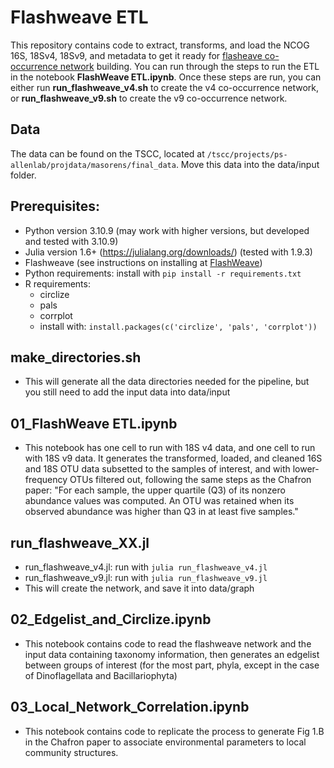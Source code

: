 # Flashweave ETL

This repository contains code to extract, transforms, and load the NCOG 16S, 18Sv4, 18Sv9, and metadata to get it ready for [flasheave co-occurrence network](https://github.com/meringlab/FlashWeave.jl) building. You can run through the steps to run the ETL in the notebook **FlashWeave ETL.ipynb**. Once these steps are run, you can either run **run_flashweave_v4.sh** to create the v4 co-occurrence network, or **run_flashweave_v9.sh** to create the v9 co-occurrence network.

## Data

The data can be found on the TSCC, located at `/tscc/projects/ps-allenlab/projdata/masorens/final_data`. Move this data into the data/input folder.

## Prerequisites:

- Python version 3.10.9 (may work with higher versions, but developed and tested with 3.10.9)
- Julia version 1.6+ (https://julialang.org/downloads/) (tested with 1.9.3)
- Flashweave (see instructions on installing at [FlashWeave](https://github.com/meringlab/FlashWeave.jl))
- Python requirements: install with `pip install -r requirements.txt`
- R requirements:
    - circlize
    - pals
    - corrplot
    - install with: `install.packages(c('circlize', 'pals', 'corrplot'))`

## make_directories.sh

- This will generate all the data directories needed for the pipeline, but you still need to add the input data into data/input

## 01_FlashWeave ETL.ipynb

- This notebook has one cell to run with 18S v4 data, and one cell to run with 18S v9 data. It generates the transformed, loaded, and cleaned 16S and 18S OTU data subsetted to the samples of interest, and with lower-frequency OTUs filtered out, following the same steps as the Chafron paper: "For each sample, the upper quartile (Q3) of its nonzero abundance values was computed. An OTU was retained when its observed abundance was higher than Q3 in at least five samples."

## run_flashweave_XX.jl

- run_flashweave_v4.jl: run with `julia run_flashweave_v4.jl`
- run_flashweave_v9.jl: run with `julia run_flashweave_v9.jl`
- This will create the network, and save it into data/graph

## 02_Edgelist_and_Circlize.ipynb

- This notebook contains code to read the flashweave network and the input data containing taxonomy information, then generates an edgelist between groups of interest (for the most part, phyla, except in the case of Dinoflagellata and Bacillariophyta)

## 03_Local_Network_Correlation.ipynb

- This notebook contains code to replicate the process to generate Fig 1.B in the Chafron paper to associate environmental parameters to local community structures.